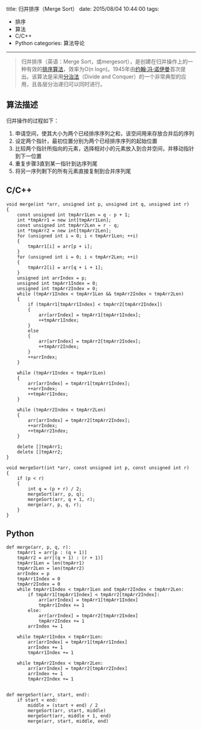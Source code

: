 title: 归并排序（Merge Sort）
date: 2015/08/04 10:44:00
tags: 
- 排序
- 算法
- C/C++
- Python
categories: 算法导论

---
>归并排序（英语：Merge Sort，或mergesort），是创建在归并操作上的一种有效的[排序算法](https://zh.wikipedia.org/wiki/%E6%8E%92%E5%BA%8F%E7%AE%97%E6%B3%95)，效率为O(n logn)。1945年由[约翰·冯·诺伊曼](https://zh.wikipedia.org/wiki/%E7%BA%A6%E7%BF%B0%C2%B7%E5%86%AF%C2%B7%E8%AF%BA%E4%BC%8A%E6%9B%BC)首次提出。该算法是采用[分治法](https://zh.wikipedia.org/wiki/%E5%88%86%E6%B2%BB%E6%B3%95)（Divide and Conquer）的一个非常典型的应用，且各层分治递归可以同时进行。

<!-- more -->

## 算法描述
归并操作的过程如下：

1. 申请空间，使其大小为两个已经排序序列之和，该空间用来存放合并后的序列
2. 设定两个指针，最初位置分别为两个已经排序序列的起始位置
3. 比较两个指针所指向的元素，选择相对小的元素放入到合并空间，并移动指针到下一位置
4. 重复步骤3直到某一指针到达序列尾
5. 将另一序列剩下的所有元素直接复制到合并序列尾

## C/C++
	void merge(int *arr, unsigned int p, unsigned int q, unsigned int r)
	{
	    const unsigned int tmpArr1Len = q - p + 1;
	    int *tmpArr1 = new int[tmpArr1Len];
	    const unsigned int tmpArr2Len = r - q;
	    int *tmpArr2 = new int[tmpArr2Len];
	    for (unsigned int i = 0; i < tmpArr1Len; ++i)
	    {
	        tmpArr1[i] = arr[p + i];
	    }
	    for (unsigned int i = 0; i < tmpArr2Len; ++i)
	    {
	        tmpArr2[i] = arr[q + i + 1];
	    }
	    unsigned int arrIndex = p;
	    unsigned int tmpArr1Index = 0;
	    unsigned int tmpArr2Index = 0;
	    while (tmpArr1Index < tmpArr1Len && tmpArr2Index < tmpArr2Len)
	    {
	        if (tmpArr1[tmpArr1Index] < tmpArr2[tmpArr2Index])
	        {
	            arr[arrIndex] = tmpArr1[tmpArr1Index];
	            ++tmpArr1Index;
	        }
	        else
	        {
	            arr[arrIndex] = tmpArr2[tmpArr2Index];
	            ++tmpArr2Index;
	        }
	        ++arrIndex;
	    }

	    while (tmpArr1Index < tmpArr1Len)
	    {
	        arr[arrIndex] = tmpArr1[tmpArr1Index];
	        ++arrIndex;
	        ++tmpArr1Index;
	    }

	    while (tmpArr2Index < tmpArr2Len)
	    {
	        arr[arrIndex] = tmpArr2[tmpArr2Index];
	        ++arrIndex;
	        ++tmpArr2Index;
	    }

	    delete []tmpArr1;
	    delete []tmpArr2;
	}
	
	void mergeSort(int *arr, const unsigned int p, const unsigned int r)
	{
	    if (p < r)
	    {
	        int q = (p + r) / 2;
	        mergeSort(arr, p, q);
	        mergeSort(arr, q + 1, r);
	        merge(arr, p, q, r);
	    }
	}
	
## Python
	def merge(arr, p, q, r):
	    tmpArr1 = arr[p : (q + 1)]
	    tmpArr2 = arr[(q + 1) : (r + 1)]
	    tmpArr1Len = len(tmpArr1)
	    tmpArr2Len = len(tmpArr2)
	    arrIndex = p
	    tmpArr1Index = 0
	    tmpArr2Index = 0
	    while tmpArr1Index < tmpArr1Len and tmpArr2Index < tmpArr2Len:
	        if tmpArr1[tmpArr1Index] < tmpArr2[tmpArr2Index]:
	            arr[arrIndex] = tmpArr1[tmpArr1Index]
	            tmpArr1Index += 1
	        else:
	            arr[arrIndex] = tmpArr2[tmpArr2Index]
	            tmpArr2Index += 1
	        arrIndex += 1

	    while tmpArr1Index < tmpArr1Len:
	        arr[arrIndex] = tmpArr1[tmpArr1Index]
	        arrIndex += 1
	        tmpArr1Index += 1

	    while tmpArr2Index < tmpArr2Len:
	        arr[arrIndex] = tmpArr2[tmpArr2Index]
	        arrIndex += 1
	        tmpArr2Index += 1


	def mergeSort(arr, start, end):
	    if start < end:
	        middle = (start + end) / 2
	        mergeSort(arr, start, middle)
	        mergeSort(arr, middle + 1, end)
	        merge(arr, start, middle, end)
